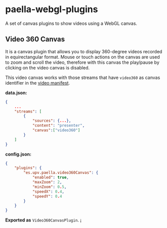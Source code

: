 # paella-webgl-plugins

A set of canvas plugins to show videos using a WebGL canvas.



## Video 360 Canvas

It is a canvas plugin that allows you to display 360-degree videos recorded in equirectangular format. Mouse or touch actions on the canvas are used to zoom and scroll the video, therefore with this canvas the play/pause by clicking on the video canvas is disabled.

This video canvas works with those streams that have `video360` as canvas identifier in the [video manifest](https://paellaplayer.upv.es/#/doc/video_manifest.md).

**data.json:**

```json
{
    ...
    "streams": [
        {
            "sources": {...},
            "content": "presenter",
            "canvas":["video360"]
        }
    ]
}
```

**config.json:**

```json
{
    "plugins": {
        "es.upv.paella.video360Canvas": {
            "enabled": true,
            "maxZoom": 2,
            "minZoom": 0.5,
            "speedX": 0.4,
            "speedY": 0.4
        }
    }
}
```

**Exported as** `Video360CanvasPlugin`.
¡